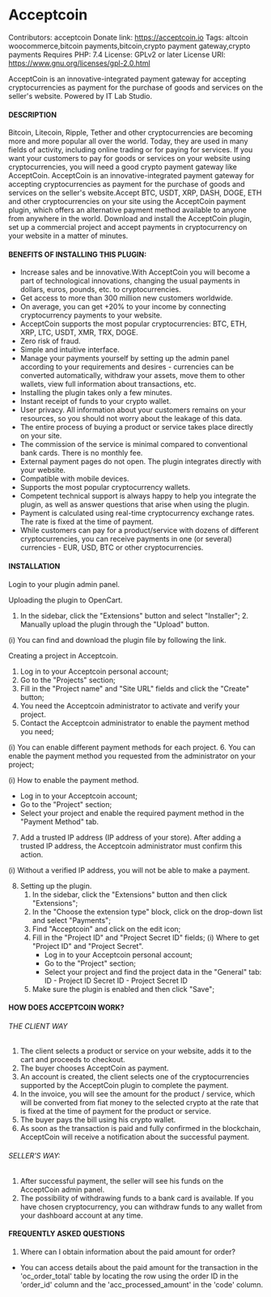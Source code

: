 # Acceptcoin

Contributors: acceptcoin
Donate link: https://acceptcoin.io
Tags: altcoin woocommerce,bitcoin payments,bitcoin,crypto payment gateway,crypto payments
Requires PHP: 7.4
License: GPLv2 or later
License URI: https://www.gnu.org/licenses/gpl-2.0.html

AcceptCoin is an innovative-integrated payment gateway for accepting cryptocurrencies as payment for the purchase of goods and services on the seller's website. Powered by IT Lab Studio.

#### DESCRIPTION

Bitcoin, Litecoin, Ripple, Tether and other cryptocurrencies are becoming more and more popular
all over the world. Today, they are used in many fields of activity, including online trading or for paying for services.
If you want your customers to pay for goods or services on your website using cryptocurrencies, you will need a good crypto payment gateway like AcceptCoin.
AcceptCoin is an innovative-integrated payment gateway for accepting cryptocurrencies as payment for the purchase of
goods and services on the seller's website.Accept BTC, USDT, XRP, DASH, DOGE, ETH and other cryptocurrencies on your site
using the AcceptCoin payment plugin, which offers an alternative payment method available to anyone from anywhere in the world.
Download and install the AcceptCoin plugin, set up a commercial project and accept payments in cryptocurrency on your website in a matter of minutes.

#### BENEFITS OF INSTALLING THIS PLUGIN:

- Increase sales and be innovative.With AcceptCoin you will become a part of technological innovations, changing the usual payments in dollars, euros, pounds, etc. to cryptocurrencies.
- Get access to more than 300 million new customers worldwide.
- On average, you can get +20% to your income by connecting cryptocurrency payments to your website.
- AcceptCoin supports the most popular cryptocurrencies: BTC, ETH, XRP, LTC, USDT, XMR, TRX, DOGE.
- Zero risk of fraud.
- Simple and intuitive interface.
- Manage your payments yourself by setting up the admin panel according to your requirements and desires - currencies can be converted automatically, withdraw your assets, move them to other wallets, view full information about transactions, etc.
- Installing the plugin takes only a few minutes.
- Instant receipt of funds to your crypto wallet.
- User privacy. All information about your customers remains on your resources, so you should not worry about the leakage of this data.
- The entire process of buying a product or service takes place directly on your site.
- The commission of the service is minimal compared to conventional bank cards. There is no monthly fee.
- External payment pages do not open. The plugin integrates directly with your website.
- Compatible with mobile devices.
- Supports the most popular cryptocurrency wallets.
- Competent technical support is always happy to help you integrate the plugin, as well as answer questions that arise when using the plugin.
- Payment is calculated using real-time cryptocurrency exchange rates. The rate is fixed at the time of payment.
- While customers can pay for a product/service with dozens of different cryptocurrencies, you can receive payments in one (or several) currencies - EUR, USD, BTC or other cryptocurrencies.

#### INSTALLATION

Login to your plugin admin panel.

Uploading the plugin to OpenCart.
1. In the sidebar, click the "Extensions" button and select "Installer"; 
   2. Manually upload the plugin through the "Upload" button.
        
(i) You can find and download the plugin file by following the link.

Creating a project in Acceptcoin.
1. Log in to your Acceptcoin personal account;
2. Go to the "Projects" section;
3. Fill in the "Project name" and "Site URL" fields and click the "Create" button;
4. You need the Acceptcoin administrator to activate and verify your project.
5. Contact the Acceptcoin administrator to enable the payment method you need;

(i) You can enable different payment methods for each project.
6. You can enable the payment method you requested from the administrator on your project;

(i) How to enable the payment method.
- Log in to your Acceptcoin account;
- Go to the "Project" section;
- Select your project and enable the required payment method in the "Payment Method" tab.
7. Add a trusted IP address (IP address of your store). After adding a trusted IP address, the Acceptcoin administrator must confirm this action.

(i) Without a verified IP address, you will not be able to make a payment.

8. Setting up the plugin.
   1. In the sidebar, click the "Extensions" button and then click "Extensions";
   2. In the "Choose the extension type" block, click on the drop-down list and select "Payments";
   3. Find "Acceptcoin" and click on the edit icon;
   4. Fill in the "Project ID" and "Project Secret ID" fields;
      (i) Where to get "Project ID" and "Project Secret".
      - Log in to your Acceptcoin personal account;
      - Go to the "Project" section;
      - Select your project and find the project data in the "General" tab:
      ID - Project ID
      Secret ID - Project Secret ID
   5. Make sure the plugin is enabled and then click "Save";

#### HOW DOES ACCEPTCOIN WORK?

###### THE CLIENT WAY

1. The client selects a product or service on your website, adds it to the cart and proceeds to checkout.
2. The buyer chooses AcceptCoin as payment.
3. An account is created, the client selects one of the cryptocurrencies supported by the AcceptCoin plugin to complete the payment.
4. In the invoice, you will see the amount for the product / service, which will be converted from fiat money to the selected crypto at the rate that is fixed at the time of payment for the product or service.
5. The buyer pays the bill using his crypto wallet.
6. As soon as the transaction is paid and fully confirmed in the blockchain, AcceptCoin will receive a notification about the successful payment.

###### SELLER'S WAY:

1. After successful payment, the seller will see his funds on the AcceptCoin admin panel.
2. The possibility of withdrawing funds to a bank card is available. If you have chosen cryptocurrency, you can withdraw funds to any wallet from your dashboard account at any time.

#### FREQUENTLY ASKED QUESTIONS

1. Where can I obtain information about the paid amount for order?
- You can access details about the paid amount for the transaction in the 'oc_order_total' table by locating the row using the order ID in the 'order_id' column and the 'acc_processed_amount' in the 'code' column.

